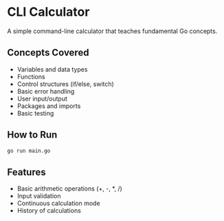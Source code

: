 # CLI Calculator

A simple command-line calculator that teaches fundamental Go concepts.

## Concepts Covered
- Variables and data types
- Functions
- Control structures (if/else, switch)
- Basic error handling
- User input/output
- Packages and imports
- Basic testing

## How to Run
```bash
go run main.go
```

## Features
- Basic arithmetic operations (+, -, *, /)
- Input validation
- Continuous calculation mode
- History of calculations
